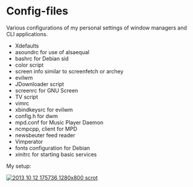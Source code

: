 Config-files
============

Various configurations of my personal settings of window managers and CLI applications.

- Xdefaults
- asoundrc for use of alsaequal
- bashrc for Debian sid
- color script
- screen info similar to screenfetch or archey
- evilwm
- JDownloader script
- screenrc for GNU Screen
- TV script
- vimrc
- xbindkeysrc for evilwm
- config.h for dwm
- mpd.conf for Music Player Daemon
- ncmpcpp, client for MPD
- newsbeuter feed reader
- Vimperator
- fonts configuration for Debian
- xinitrc for starting basic services

My setup:

<a href='http://postimg.org/image/8i1sljhr7/' target='_blank'><img src='http://s5.postimg.org/8i1sljhr7/2013_10_12_175736_1280x800_scrot.jpg' border='0' alt="2013 10 12 175736 1280x800 scrot" /></a>
